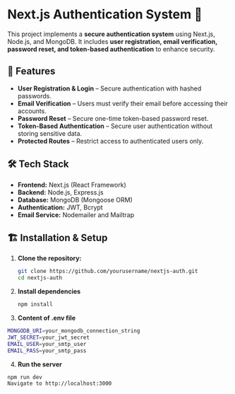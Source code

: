 # **Next.js Authentication System 🔐**

This project implements a **secure authentication system** using Next.js, Node.js, and MongoDB. It includes **user registration, email verification, password reset, and token-based authentication** to enhance security.

## 🚀 **Features**
- **User Registration & Login** – Secure authentication with hashed passwords.
- **Email Verification** – Users must verify their email before accessing their accounts.
- **Password Reset** – Secure one-time token-based password reset.
- **Token-Based Authentication** – Secure user authentication without storing sensitive data.
- **Protected Routes** – Restrict access to authenticated users only.

## 🛠 **Tech Stack**
- **Frontend:** Next.js (React Framework)
- **Backend:** Node.js, Express.js
- **Database:** MongoDB (Mongoose ORM)
- **Authentication:** JWT, Bcrypt
- **Email Service:** Nodemailer and Mailtrap


## 🏗 **Installation & Setup**
1. **Clone the repository:**
   ```sh
   git clone https://github.com/yourusername/nextjs-auth.git
   cd nextjs-auth

2.  **Install dependencies** <br>
      ```sh
     npm install
      ```
3. **Content of .env file** <br>
```sh
MONGODB_URI=your_mongodb_connection_string   
JWT_SECRET=your_jwt_secret   
EMAIL_USER=your_smtp_user   
EMAIL_PASS=your_smtp_pass   
```
4. **Run the server**
```sh
npm run dev   
Navigate to http://localhost:3000
```
